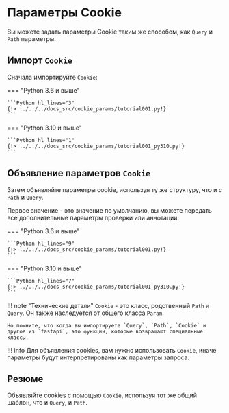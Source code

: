 # Параметры Cookie

Вы можете задать параметры Cookie таким же способом, как `Query` и `Path` параметры.

## Импорт `Cookie`

Сначала импортируйте `Cookie`:

=== "Python 3.6 и выше"

    ```Python hl_lines="3"
    {!> ../../../docs_src/cookie_params/tutorial001.py!}
    ```

=== "Python 3.10 и выше"

    ```Python hl_lines="1"
    {!> ../../../docs_src/cookie_params/tutorial001_py310.py!}
    ```

## Объявление параметров `Cookie`

Затем объявляйте параметры cookie, используя ту же структуру, что и с `Path` и `Query`.

Первое значение - это значение по умолчанию, вы можете передать все дополнительные параметры проверки или аннотации:

=== "Python 3.6 и выше"

    ```Python hl_lines="9"
    {!> ../../../docs_src/cookie_params/tutorial001.py!}
    ```

=== "Python 3.10 и выше"

    ```Python hl_lines="7"
    {!> ../../../docs_src/cookie_params/tutorial001_py310.py!}
    ```

!!! note "Технические детали"
    `Cookie` - это класс, родственный `Path` и `Query`. Он также наследуется от общего класса `Param`.

    Но помните, что когда вы импортируете `Query`, `Path`, `Cookie` и другое из `fastapi`, это функции, которые возвращают специальные классы.

!!! info
    Для объявления cookies, вам нужно использовать `Cookie`, иначе параметры будут интерпретированы как параметры запроса.

## Резюме

Объявляйте cookies с помощью `Cookie`, используя тот же общий шаблон, что и `Query`, и `Path`.
